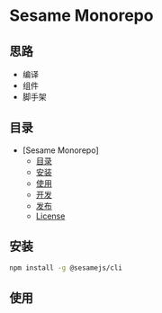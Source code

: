 # Sesame Monorepo

## 思路


- 编译
- 组件
- 脚手架

## 目录

- [Sesame Monorepo]
  - [目录](#目录)
  - [安装](#安装)
  - [使用](#使用)
  - [开发](#开发)
  - [发布](#发布)
  - [License](#license) 
  
## 安装

```bash
npm install -g @sesamejs/cli
```

## 使用